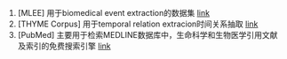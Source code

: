 1. [MLEE] 用于biomedical event extraction的数据集 [link](http://nactem.ac.uk/MLEE/)
2. [THYME Corpus] 用于temporal relation extracion时间关系抽取 [link](https://github.com/stylerw/thymedata)
3. [PubMed] 主要用于检索MEDLINE数据库中，生命科学和生物医学引用文献及索引的免费搜索引擎 [link](https://pubmed.ncbi.nlm.nih.gov/download/)
